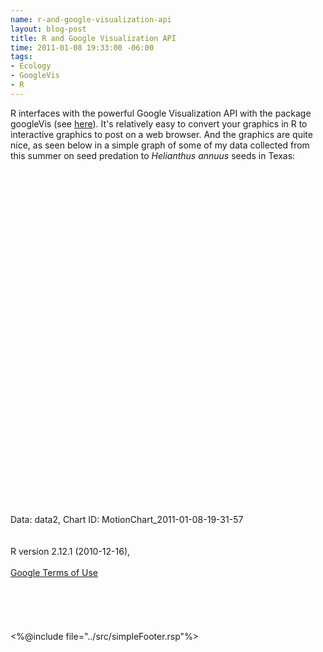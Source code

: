 ```yaml
--- 
name: r-and-google-visualization-api
layout: blog-post
title: R and Google Visualization API
time: 2011-01-08 19:33:00 -06:00
tags: 
- Ecology
- GoogleVis
- R
---
```

R interfaces with the powerful Google Visualization API with the package googleVis (see <a href="http://code.google.com/p/google-motion-charts-with-r/">here</a>). It's relatively easy to convert your graphics in R to interactive graphics to post on a web browser. And the graphics are quite nice, as seen below in a simple graph of some of my data collected from this summer on seed predation to <i>Helianthus annuus</i> seeds in Texas:<br /><br /><script src="http://www.google.com/jsapi" type="text/javascript"></script><br /><script type="text/javascript">google.load("visualization", "1", { packages:["motionchart"] });google.setOnLoadCallback(drawChart);function drawChart() {var data = new google.visualization.DataTable();var datajson = [ [ "Site 1",new Date(2008,0,8),"beall","far",2.7558, 119.7 ],[ "Site 1",new Date(2009,0,8),"beall","near",0.53571,128.83 ],[ "Site 1",new Date(2010,0,8),"mine field","near",0.36207,103.23 ],[ "Site 2",new Date(2008,0,8),"beall","near",0.051212,82.188 ],[ "Site 2",new Date(2009,0,8),"mine field","far",     0,45.664 ],[ "Site 2",new Date(2010,0,8),"mine field","near",     0,50.319 ],[ "Site 3",new Date(2007,0,8),"beall","far",0.30909,94.639 ],[ "Site 3",new Date(2008,0,8),"beall","near",0.02439,137.54 ],[ "Site 3",new Date(2009,0,8),"mine field","far",0.85294,97.058 ],[ "Site 3",new Date(2010,0,8),"mine field","near",0.050633,127.31 ],[ "Site 4",new Date(2007,0,8),"beall","far",0.34539,109.48 ],[ "Site 4",new Date(2008,0,8),"beall","near",0.27667,127.04 ],[ "Site 4",new Date(2009,0,8),"mine field","far",0.69652,138.99 ],[ "Site 4",new Date(2010,0,8),"mine field","near",0.16392,153.22 ],[ "Site 5",new Date(2007,0,8),"mine field","far",0.060811,124.68 ],[ "Site 5",new Date(2008,0,8),"mine field","near",0.12821, 103.6 ] ];data.addColumn('string','site2');data.addColumn('date','years');data.addColumn('string','seed_source');data.addColumn('string','near_far');data.addColumn('number','meanholes');data.addColumn('number','meanseeds');data.addRows(datajson);var chart = new google.visualization.MotionChart(   document.getElementById('MotionChart_2011-01-08-19-31-57'));var options ={};options["width"] =    600;options["height"] =    500;chart.draw(data,options);}</script><br /><div id="MotionChart_2011-01-08-19-31-57" style="height: 500px; width: 600px;"></div>Data: data2, Chart ID: MotionChart_2011-01-08-19-31-57<br /><br /><br />R version 2.12.1 (2010-12-16),<br /><a href="http://code.google.com/apis/visualization/terms.html"><br />Google Terms of Use</a><br /><br /><br /><br /><br /><br />&lt;%@include file="../src/simpleFooter.rsp"%&gt;
